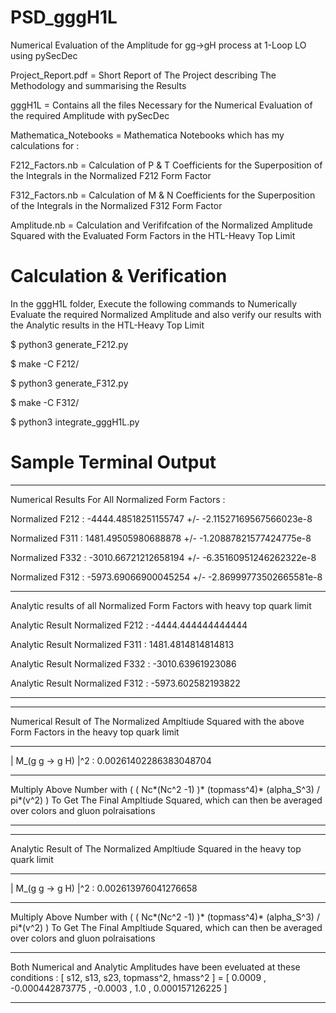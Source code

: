 # PSD_gggH1L
Numerical Evaluation of the Amplitude for gg->gH process at 1-Loop LO using pySecDec

Project_Report.pdf =  Short Report of The Project describing The Methodology and summarising the Results

gggH1L = Contains all the files Necessary for the Numerical Evaluation of the required Amplitude with pySecDec

Mathematica_Notebooks = Mathematica Notebooks which has my calculations for : 

F212_Factors.nb =  Calculation of P & T Coefficients for the Superposition of the Integrals in the Normalized F212 Form Factor 

F312_Factors.nb =  Calculation of M & N Coefficients for the Superposition of the Integrals in the Normalized F312 Form Factor 

Amplitude.nb = Calculation and Verififcation of the Normalized Amplitude Squared with the Evaluated Form Factors in the HTL-Heavy Top Limit 

# Calculation & Verification

In the gggH1L folder, Execute the following commands to Numerically Evaluate the required Normalized Amplitude and also verify our results with the Analytic results in the HTL-Heavy Top Limit

$ python3 generate_F212.py

$ make -C F212/

$ python3 generate_F312.py

$ make -C F312/

$ python3 integrate_gggH1L.py

# Sample Terminal Output

---------------------------------------------------------------

Numerical Results For All Normalized Form Factors :

Normalized F212 :  -4444.48518251155747  +/-  -2.11527169567566023e-8

Normalized F311 :  1481.49505980688878  +/-  -1.20887821577424775e-8

Normalized F332 :  -3010.66721212658194  +/-  -6.35160951246262322e-8

Normalized F312 :  -5973.69066900045254  +/-  -2.86999773502665581e-8

---------------------------------------------------------------

Analytic results of all Normalized Form Factors with heavy top quark limit

Analytic Result Normalized F212 : -4444.444444444444

Analytic Result Normalized F311 : 1481.4814814814813

Analytic Result Normalized F332 : -3010.63961923086

Analytic Result Normalized F312 : -5973.602582193822

---------------------------------------------------------------

---------------------------------------------------------------

Numerical Result of The Normalized Ampltiude Squared with the above Form Factors in the heavy top quark limit

---------------------------------------------------------------

| M_(g g -> g H) |^2 :  0.00261402286383048704

---------------------------------------------------------------

Multiply Above Number with ( ( Nc*(Nc^2 -1) )* (topmass^4)* (alpha_S^3) / pi*(v^2) )  To Get The Final Ampltiude Squared, which can then be averaged over colors and gluon polraisations 

---------------------------------------------------------------

---------------------------------------------------------------

Analytic Result of The Normalized Ampltiude Squared in the heavy top quark limit

---------------------------------------------------------------

| M_(g g -> g H) |^2 :  0.002613976041276658

---------------------------------------------------------------

Multiply Above Number with ( ( Nc*(Nc^2 -1) )* (topmass^4)* (alpha_S^3) / pi*(v^2) )  To Get The Final Ampltiude Squared, which can then be averaged over colors and gluon polraisations 

---------------------------------------------------------------

Both Numerical and Analytic Amplitudes have been eveluated at these conditions :  [ s12, s13, s23, topmass^2, hmass^2 ]  = [  0.0009 ,  -0.000442873775 ,  -0.0003 ,  1.0 ,  0.000157126225  ]

---------------------------------------------------------------


